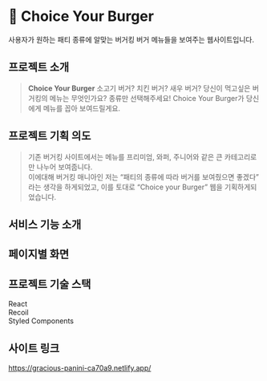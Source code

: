 # 🍔 Choice Your Burger


사용자가 원하는 패티 종류에 알맞는 버거킹 버거 메뉴들을 보여주는 웹사이트입니다.
<br>

## 프로젝트 소개



> **Choice Your Burger**
> 소고기 버거? 치킨 버거? 새우 버거? 당신이 먹고싶은 버거킹의 메뉴는 무엇인가요?
> 종류만 선택해주세요! Choice Your Burger가 당신에게 메뉴를 꼽아 보여드릴게요.
>

## 프로젝트 기획 의도

> 기존 버거킹 사이트에서는 메뉴를 프리미엄, 와퍼, 주니어와 같은 큰 카테고리로만 나누어 보여줍니다.  
> 이에대해 버거킹 매니아인 저는 “패티의 종류에 따라 버거를 보여줬으면 좋겠다” 라는 생각을 하게되었고, 
> 이를 토대로 “Choice your Burger” 웹을 기획하게되었습니다.
>

## 서비스 기능 소개






## 페이지별 화면




## 프로젝트 기술 스택
React<br>
Recoil<br>
Styled Components<br>


## 사이트 링크
<a>https://gracious-panini-ca70a9.netlify.app/</a>
